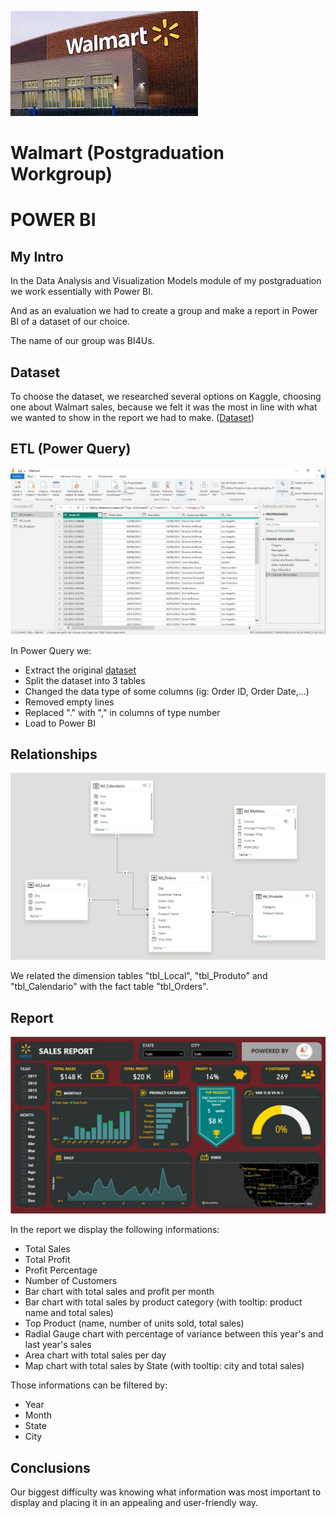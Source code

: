 ![Image](https://github.com/AnaPatSilva/Walmart-Postgraduation_Workgroup-POWER_BI/blob/main/Walmart.jpg)
# Walmart (Postgraduation Workgroup)
# POWER BI

## My Intro
In the Data Analysis and Visualization Models module of my postgraduation we work essentially with Power BI.

And as an evaluation we had to create a group and make a report in Power BI of a dataset of our choice.

The name of our group was BI4Us.

## Dataset
To choose the dataset, we researched several options on Kaggle, choosing one about Walmart sales, because we felt it was the most in line with what we wanted to show in the report we had to make. ([Dataset](https://github.com/AnaPatSilva/Walmart-Postgraduation_Workgroup-POWER_BI/blob/main/Data/Walmart.csv))

## ETL (Power Query)
![Power_Query](https://github.com/AnaPatSilva/Walmart-Postgraduation_Workgroup-POWER_BI/blob/main/Images/Power_Query.jpg)

In Power Query we:
- Extract the original [dataset](https://github.com/AnaPatSilva/Walmart-Postgraduation_Workgroup-POWER_BI/blob/main/Data/Walmart.csv)
- Split the dataset into 3 tables
- Changed the data type of some columns (ig: Order ID, Order Date,...)
- Removed empty lines
- Replaced "." with "," in columns of type number
- Load to Power BI

## Relationships
![Power_Query](https://github.com/AnaPatSilva/Walmart-Postgraduation_Workgroup-POWER_BI/blob/main/Images/Relationships.jpg)

We related the dimension tables "tbl_Local", "tbl_Produto" and "tbl_Calendario" with the fact table "tbl_Orders".

## Report
![Report](https://github.com/AnaPatSilva/Walmart-Postgraduation_Workgroup-POWER_BI/blob/main/Images/Report.jpg)

In the report we display the following informations:
- Total Sales
- Total Profit
- Profit Percentage
- Number of Customers
- Bar chart with total sales and profit per month
- Bar chart with total sales by product category (with tooltip: product name and total sales)
- Top Product (name, number of units sold, total sales)
- Radial Gauge chart with percentage of variance between this year's and last year's sales
- Area chart with total sales per day
- Map chart with total sales by State (with tooltip: city and total sales)

Those informations can be filtered by:
- Year
- Month
- State
- City

## Conclusions
Our biggest difficulty was knowing what information was most important to display and placing it in an appealing and user-friendly way.
